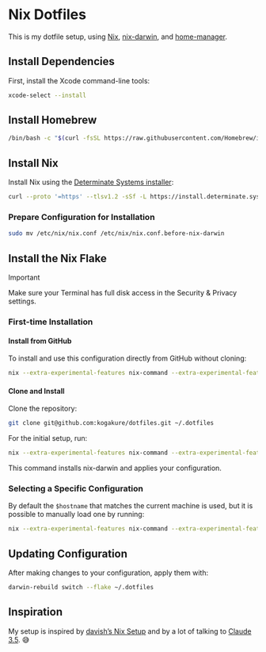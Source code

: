 # Nix Dotfiles

This is my dotfile setup, using [Nix](https://nixos.org/), [nix-darwin](https://github.com/LnL7/nix-darwin), and [home-manager](https://github.com/nix-community/home-manager).

## Install Dependencies

First, install the Xcode command-line tools:

```sh
xcode-select --install
```

## Install Homebrew

```sh
/bin/bash -c "$(curl -fsSL https://raw.githubusercontent.com/Homebrew/install/HEAD/install.sh)"
```

## Install Nix

Install Nix using the [Determinate Systems installer](https://github.com/DeterminateSystems/nix-installer):

```sh
curl --proto '=https' --tlsv1.2 -sSf -L https://install.determinate.systems/nix | sh -s -- install
```

### Prepare Configuration for Installation

```sh
sudo mv /etc/nix/nix.conf /etc/nix/nix.conf.before-nix-darwin
```

## Install the Nix Flake

> [!IMPORTANT]
> Make sure your Terminal has full disk access in the Security & Privacy settings.

### First-time Installation

#### Install from GitHub

To install and use this configuration directly from GitHub without cloning:

```sh
nix --extra-experimental-features nix-command --extra-experimental-features flakes run nix-darwin -- switch --flake github:kogakure/dotfiles
```

#### Clone and Install

Clone the repository:

```sh
git clone git@github.com:kogakure/dotfiles.git ~/.dotfiles
```

For the initial setup, run:

```sh
nix --extra-experimental-features nix-command --extra-experimental-features flakes run nix-darwin -- switch --flake ~/.dotfiles
```

This command installs nix-darwin and applies your configuration.

### Selecting a Specific Configuration

By default the `$hostname` that matches the current machine is used, but it is possible to manually load one by running:

```sh
nix --extra-experimental-features nix-command --extra-experimental-features flakes run nix-darwin -- switch --flake ~/.dotfiles#mac-mini
```

## Updating Configuration

After making changes to your configuration, apply them with:

```sh
darwin-rebuild switch --flake ~/.dotfiles
```

## Inspiration

My setup is inspired by [davish’s Nix Setup](https://github.com/davish/setup) and by a lot of talking to [Claude 3.5](https://claude.ai/). 😅
